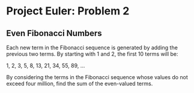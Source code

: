 # Project Euler: Problem 2
## Even Fibonacci Numbers

Each new term in the Fibonacci sequence is generated by adding the previous two terms. By starting with 1 and 2, the 
first 10 terms will be:

1, 2, 3, 5, 8, 13, 21, 34, 55, 89, ...

By considering the terms in the Fibonacci sequence whose values do not exceed four million, find the sum of the 
even-valued terms.

